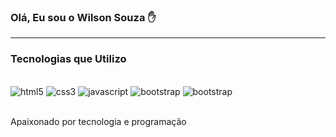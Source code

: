 ### Olá, Eu sou o Wilson Souza :raised_hand:
<hr>

### Tecnologias que Utilizo

<div style="display: inline_block"><br>
  <img aling='center' alt='html5' src='https://img.shields.io/badge/HTML5-E34F26?style=for-the-badge&logo=html5&logoColor=white'>
  <img aling='center' alt='css3' src='https://img.shields.io/badge/CSS3-1572B6?style=for-the-badge&logo=css3&logoColor=white'>
  <img aling='center' alt='javascript' src='https://img.shields.io/badge/JavaScript-F7DF1E?style=for-the-badge&logo=javascript&logoColor=black'>
  <img aling='center' alt='bootstrap' src='https://img.shields.io/badge/Bootstrap-563D7C?style=for-the-badge&logo=bootstrap&logoColor=white'>
  <img aling='center' alt='bootstrap' src='https://img.shields.io/badge/php-697AB1?style=for-the-badge&logo=php&logoColor=white'>
</div>
<br>
<p>Apaixonado por tecnologia e programação</p>
